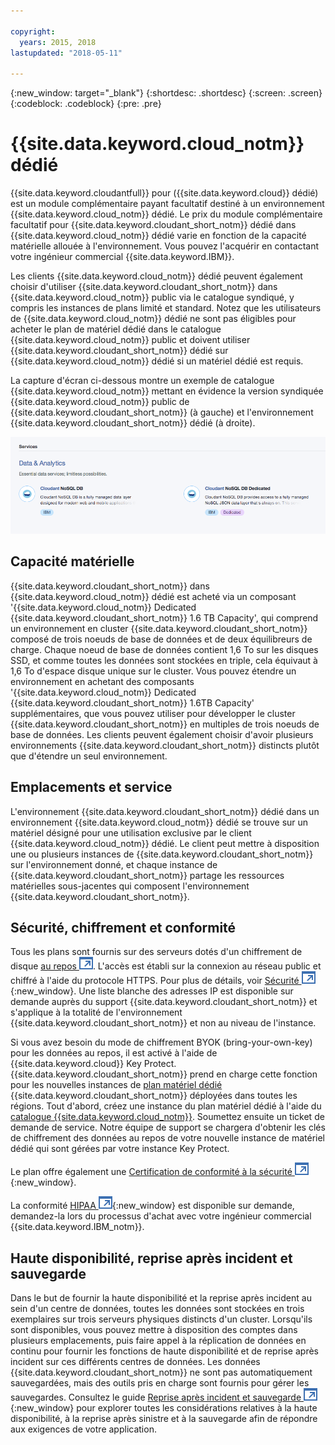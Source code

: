 ```yaml
---

copyright:
  years: 2015, 2018
lastupdated: "2018-05-11"

---
```


{:new_window: target="_blank"}
{:shortdesc: .shortdesc}
{:screen: .screen}
{:codeblock: .codeblock}
{:pre: .pre}

<!-- Acrolinx: 2017-02-23 -->

# {{site.data.keyword.cloud_notm}} dédié

{{site.data.keyword.cloudantfull}} pour ({{site.data.keyword.cloud}} dédié) est un module complémentaire payant facultatif destiné à un environnement {{site.data.keyword.cloud_notm}} dédié. Le prix du module complémentaire facultatif pour {{site.data.keyword.cloudant_short_notm}} dédié dans {{site.data.keyword.cloud_notm}} dédié varie en fonction de la capacité matérielle allouée à l'environnement. Vous pouvez l'acquérir en contactant votre ingénieur commercial {{site.data.keyword.IBM}}.   

Les clients {{site.data.keyword.cloud_notm}} dédié peuvent également choisir d'utiliser {{site.data.keyword.cloudant_short_notm}} dans {{site.data.keyword.cloud_notm}} public via le catalogue syndiqué, y compris les instances de plans limité et standard. Notez que les utilisateurs de {{site.data.keyword.cloud_notm}} dédié ne sont pas éligibles pour acheter le plan de matériel dédié dans le catalogue {{site.data.keyword.cloud_notm}} public et doivent utiliser {{site.data.keyword.cloudant_short_notm}} dédié sur {{site.data.keyword.cloud_notm}} dédié si un matériel dédié est requis.    

La capture d'écran ci-dessous montre un exemple de catalogue {{site.data.keyword.cloud_notm}} mettant en évidence la version syndiquée {{site.data.keyword.cloud_notm}} public de {{site.data.keyword.cloudant_short_notm}} (à gauche) et l'environnement {{site.data.keyword.cloudant_short_notm}} dédié (à droite).  

![Catalogue {{site.data.keyword.cloudant_short_notm}}](../images/bluemix_catalog.png)

## Capacité matérielle 

{{site.data.keyword.cloudant_short_notm}} dans {{site.data.keyword.cloud_notm}} dédié est acheté via un composant '{{site.data.keyword.cloud_notm}} Dedicated {{site.data.keyword.cloudant_short_notm}} 1.6 TB Capacity', qui comprend un environnement en cluster {{site.data.keyword.cloudant_short_notm}} composé de trois noeuds de base de données et de deux équilibreurs de charge. Chaque noeud de base de données contient 1,6 To sur les disques SSD, et comme toutes les données sont stockées en triple, cela équivaut à 1,6 To d'espace disque unique sur le cluster. Vous pouvez étendre un environnement en achetant des composants '{{site.data.keyword.cloud_notm}} Dedicated {{site.data.keyword.cloudant_short_notm}} 1.6TB Capacity' supplémentaires, que vous pouvez utiliser pour développer le cluster {{site.data.keyword.cloudant_short_notm}} en multiples de trois noeuds de base de données. Les clients peuvent également choisir d'avoir plusieurs environnements {{site.data.keyword.cloudant_short_notm}} distincts plutôt que d'étendre un seul environnement.

## Emplacements et service 

L'environnement {{site.data.keyword.cloudant_short_notm}} dédié dans un environnement {{site.data.keyword.cloud_notm}} dédié se trouve sur un matériel désigné pour une utilisation exclusive par le client {{site.data.keyword.cloud_notm}} dédié. Le client peut mettre à disposition une ou plusieurs instances de {{site.data.keyword.cloudant_short_notm}} sur l'environnement donné, et chaque instance de {{site.data.keyword.cloudant_short_notm}} partage les ressources matérielles sous-jacentes qui composent l'environnement {{site.data.keyword.cloudant_short_notm}}. 

## Sécurité, chiffrement et conformité 

Tous les plans sont fournis sur des serveurs dotés d'un chiffrement de disque [ au repos ![Icône de lien externe](../images/launch-glyph.svg "Icône de lien externe")](https://en.wikipedia.org/wiki/Data_at_rest). L'accès est établi sur la connexion au réseau public et chiffré à l'aide du protocole HTTPS. Pour plus de détails, voir [Sécurité ![Icône de lien externe](../images/launch-glyph.svg "Icône de lien externe")](../offerings/security.html#security){:new_window}. 
Une liste blanche des adresses IP est disponible sur demande auprès du support {{site.data.keyword.cloudant_short_notm}} et s'applique à la totalité de l'environnement {{site.data.keyword.cloudant_short_notm}} et non au niveau de l'instance. 

Si vous avez besoin du mode de chiffrement BYOK (bring-your-own-key) pour les données au repos, il est activé à l'aide de {{site.data.keyword.cloud}} Key
Protect. {{site.data.keyword.cloudant_short_notm}} prend en charge cette fonction pour les nouvelles instances de [plan matériel dédié](https://console.bluemix.net/docs/services/Cloudant/offerings/bluemix.html#ibm-cloud-public) {{site.data.keyword.cloudant_short_notm}} déployées dans toutes les régions.
Tout d'abord, créez une instance du plan matériel dédié à l'aide du [catalogue {{site.data.keyword.cloud_notm}}](https://console.bluemix.net/catalog/). Soumettez ensuite un ticket de demande de service. Notre équipe de support se chargera d'obtenir les clés de chiffrement des données au repos de votre nouvelle instance de matériel dédié qui sont gérées par votre instance Key Protect.  

Le plan offre également une [Certification de conformité à la sécurité ![Icône de lien externe](../images/launch-glyph.svg "Icône de lien externe")](https://console.bluemix.net/docs/services/Cloudant/offerings/compliance.html#cloudant-security-compliance){:new_window}. 

La conformité [HIPAA ![Icône de lien externe](../images/launch-glyph.svg "Icône de lien externe")](https://en.wikipedia.org/wiki/Health_Insurance_Portability_and_Accountability_Act){:new_window} est disponible sur demande, demandez-la lors du processus d'achat avec votre ingénieur commercial {{site.data.keyword.IBM_notm}}. 

## Haute disponibilité, reprise après incident et sauvegarde 

Dans le but de fournir la haute disponibilité et la reprise après incident au sein d'un centre de données, toutes les données sont stockées en trois exemplaires sur trois serveurs physiques distincts d'un cluster. Lorsqu'ils sont disponibles, vous pouvez mettre à disposition des comptes dans plusieurs emplacements, puis faire appel à la réplication de données en continu pour fournir les fonctions de haute disponibilité et de reprise après incident sur ces différents centres de données. Les données {{site.data.keyword.cloudant_short_notm}} ne sont pas automatiquement sauvegardées, mais des outils pris en charge sont fournis pour gérer les sauvegardes. Consultez le guide [Reprise après incident et sauvegarde ![Icône de lien externe](../images/launch-glyph.svg "Icône de lien externe")](https://console.bluemix.net/docs/services/Cloudant/guides/disaster-recovery-and-backup.html#disaster-recovery-and-backup){:new_window} pour explorer toutes les considérations relatives à la haute disponibilité, à la reprise après sinistre et à la sauvegarde afin de répondre aux exigences de votre application.
